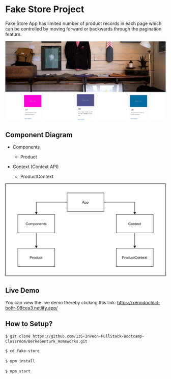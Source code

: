 # Fake Store Project

Fake Store App has limited number of product records in each page which can be controlled by moving forward or backwards through the pagination feature.

![ss](./img/ss.png)

## Component Diagram

- Components
    - Product

- Context (Context API)
    - ProductContext

![diagrams](./img/diagram.png)

## Live Demo

You can view the live demo thereby clicking this link: https://xenodochial-bohr-98cea3.netlify.app/

## How to Setup?

```
$ git clone https://github.com/135-Inveon-FullStack-Bootcamp-Classroom/BerkeSenturk_Homeworks.git
```

```
$ cd fake-store

$ npm install

$ npm start
```